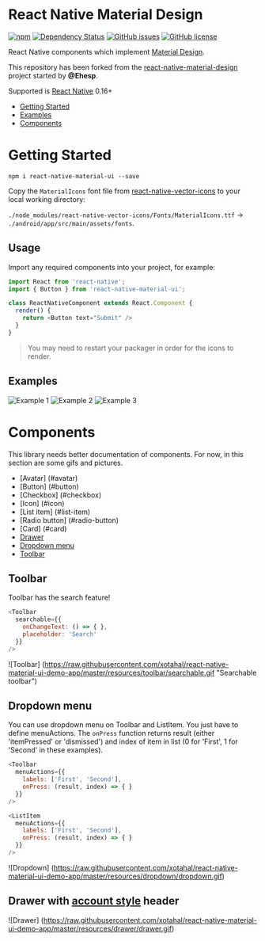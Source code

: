 # React Native Material Design

[![npm](https://img.shields.io/npm/v/react-native-material-ui.svg)](https://www.npmjs.com/package/react-native-material-ui)
[![Dependency Status](https://david-dm.org/react-native-material-design/react-native-material-design.svg)](https://david-dm.org/react-native-material-design/react-native-material-design.svg)
[![GitHub issues](https://img.shields.io/github/issues/xotahal/react-native-material-ui.svg)](https://github.com/xotahal/react-native-material-ui/issues)
[![GitHub license](https://img.shields.io/badge/license-MIT-blue.svg)](https://raw.githubusercontent.com/xotahal/react-native-material-ui/master/LICENSE)

React Native components which implement [Material Design](https://www.google.com/design/spec/material-design/introduction.html).

This repository has been forked from the [react-native-material-design](https://github.com/react-native-material-design/react-native-material-design) project started by **@Ehesp**.

Supported is [React Native](https://github.com/facebook/react-native) 0.16+

- [Getting Started](#getting-started)
- [Examples](#examples)
- [Components](#components)


# Getting Started

```
npm i react-native-material-ui --save
```

Copy the `MaterialIcons` font file from [react-native-vector-icons](https://github.com/oblador/react-native-vector-icons#android) to your local working directory:

`./node_modules/react-native-vector-icons/Fonts/MaterialIcons.ttf` -> `./android/app/src/main/assets/fonts`.

## Usage

Import any required components into your project, for example:

```js
import React from 'react-native';
import { Button } from 'react-native-material-ui';

class ReactNativeComponent extends React.Component {
  render() {
    return <Button text="Submit" />
  }
}
```

> You may need to restart your packager in order for the icons to render.


## Examples

![Example 1](https://raw.githubusercontent.com/react-native-material-design/demo-app/master/resources/examples-1.jpg "Example 1")
![Example 2](https://raw.githubusercontent.com/react-native-material-design/demo-app/master/resources/examples-2.jpg "Example 2")
![Example 3](https://raw.githubusercontent.com/react-native-material-design/demo-app/master/resources/examples-3.jpg "Example 3")



# Components

This library needs better documentation of components. For now, in this section are some gifs and pictures.

- [Avatar] (#avatar)
- [Button] (#button)
- [Checkbox] (#checkbox)
- [Icon] (#icon)
- [List item] (#list-item)
- [Radio button] (#radio-button)
- [Card] (#card)
- [Drawer](#drawer)
- [Dropdown menu](#dropdown-menu)
- [Toolbar](#toolbar)

## Toolbar

Toolbar has the search feature!

```js
<Toolbar
  searchable={{
    onChangeText: () => { },
    placeholder: 'Search'
  }}
/>
```

![Toolbar] (https://raw.githubusercontent.com/xotahal/react-native-material-ui-demo-app/master/resources/toolbar/searchable.gif "Searchable toolbar")

## Dropdown menu

You can use dropdown menu on Toolbar and ListItem. You just have to define menuActions. The `onPress` function returns result (either 'itemPressed' or 'dismissed') and index of item in list (0 for 'First', 1 for 'Second' in these examples).

```js
<Toolbar
  menuActions={{
    labels: ['First', 'Second'],
    onPress: (result, index) => { }
  }}
/>
```
```js
<ListItem
  menuActions={{
    labels: ['First', 'Second'],
    onPress: (result, index) => { }
  }}
/>
```

![Dropdown] (https://raw.githubusercontent.com/xotahal/react-native-material-ui-demo-app/master/resources/dropdown/dropdown.gif)

## Drawer with [account style](https://www.google.com/design/spec/patterns/navigation-drawer.html#navigation-drawer-specs) header

![Drawer] (https://raw.githubusercontent.com/xotahal/react-native-material-ui-demo-app/master/resources/drawer/drawer.gif)


